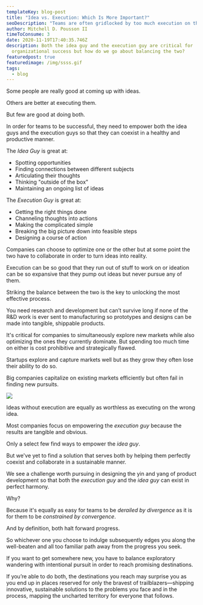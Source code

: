 ```yaml
---
templateKey: blog-post
title: "Idea vs. Execution: Which Is More Important?"
seoDescription: "Teams are often gridlocked by too much execution on the wrong idea. "
author: Mitchell D. Pousson II
timeToConsume: 3
date: 2020-11-19T17:40:35.746Z
description: Both the idea guy and the execution guy are critical for
  organizational success but how do we go about balancing the two?
featuredpost: true
featuredimage: /img/ssss.gif
tags:
  - blog
---
```

<!--StartFragment-->

Some people are really good at coming up with ideas.

Others are better at executing them.

But few are good at doing both.

In order for teams to be successful, they need to empower both the idea guys and the execution guys so that they can coexist in a healthy and productive manner.

The *Idea Guy* is great at:

* Spotting opportunities
* Finding connections between different subjects
* Articulating their thoughts
* Thinking "outside of the box"
* Maintaining an ongoing list of ideas

The *Execution Guy* is great at:

* Getting the right things done
* Channeling thoughts into actions
* Making the complicated simple
* Breaking the big picture down into feasible steps
* Designing a course of action

Companies can choose to optimize one or the other but at some point the two have to collaborate in order to turn ideas into reality.

Execution can be so good that they run out of stuff to work on or ideation can be so expansive that they pump out ideas but never pursue any of them.

Striking the balance between the two is the key to unlocking the most effective process.

You need research and development but can’t survive long if none of the R&D work is ever sent to manufacturing so prototypes and designs can be made into tangible, shippable products.

It's critical for companies to simultaneously explore new markets while also optimizing the ones they currently dominate. But spending too much time on either is cost prohibitive and strategically flawed.

Startups explore and capture markets well but as they grow they often lose their ability to do so.

Big companies capitalize on existing markets efficiently but often fail in finding new pursuits.

![](/img/undraw_meeting_re_i53h.png)

Ideas without execution are equally as worthless as executing on the wrong idea.

Most companies focus on empowering the *execution guy* because the results are tangible and obvious.

Only a select few find ways to empower the *idea guy*.

But we've yet to find a solution that serves both by helping them perfectly coexist and collaborate in a sustainable manner.

We see a challenge worth pursuing in designing the yin and yang of product development so that both the *execution guy* and the *idea guy* can exist in perfect harmony.

Why?

Because it's equally as easy for teams to be *derailed by divergence* as it is for them to be *constrained by convergence*.

And by definition, both halt forward progress.

So whichever one you choose to indulge subsequently edges you along the well-beaten and all too familiar path away from the progress you seek.

If you want to get somewhere new, you have to balance exploratory wandering with intentional pursuit in order to reach promising destinations.

If you’re able to do both, the destinations you reach may surprise you as you end up in places reserved for only the bravest of trailblazers—shipping innovative, sustainable solutions to the problems you face and in the process, mapping the uncharted territory for everyone that follows.

<!--EndFragment-->